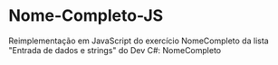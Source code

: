 # Nome-Completo-JS
Reimplementação em JavaScript do exercício NomeCompleto da lista "Entrada de dados e strings" do Dev C#: NomeCompleto
